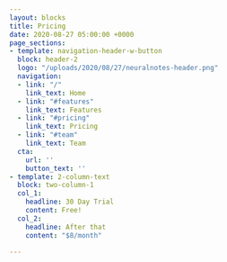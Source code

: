 ```yaml
---
layout: blocks
title: Pricing
date: 2020-08-27 05:00:00 +0000
page_sections:
- template: navigation-header-w-button
  block: header-2
  logo: "/uploads/2020/08/27/neuralnotes-header.png"
  navigation:
  - link: "/"
    link_text: Home
  - link: "#features"
    link_text: Features
  - link: "#pricing"
    link_text: Pricing
  - link: "#team"
    link_text: Team
  cta:
    url: ''
    button_text: ''
- template: 2-column-text
  block: two-column-1
  col_1:
    headline: 30 Day Trial
    content: Free!
  col_2:
    headline: After that
    content: "$8/month"

---
```

